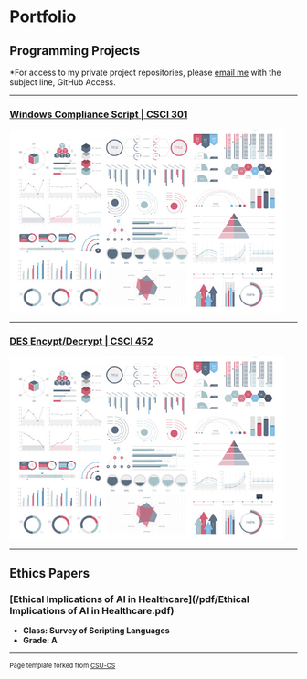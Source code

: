 Portfolio
=========

Programming Projects
--------------------

*For access to my private project repositories, please [email me](mailto:richardprice.cyber@gmail.com) with the subject line, GitHub Access.

---
### [Windows Compliance Script | CSCI 301](project1)

![Project 1 Thumbnail Name](images/dummy_thumbnail.jpg)

---
### [DES Encypt/Decrypt | CSCI 452](project1)

![Project 2 Thumbnail Name](images/dummy_thumbnail.jpg)

---

Ethics Papers
-------------

### [Ethical Implications of AI in Healthcare](/pdf/Ethical Implications of AI in Healthcare.pdf)

-   **Class: Survey of Scripting Languages**  
-   **Grade: A**

---

<p style="font-size:11px">Page template forked from <a href="https://github.com/csu-cs/csci-portfolio">CSU-CS</a></p>
<!-- Remove above link if you don't want to attributive -->

